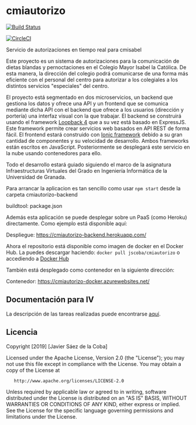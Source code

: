 # cmiautorizo

[![Build Status](https://travis-ci.org/jscoba/cmiautorizo.svg?branch=master)](https://travis-ci.org/jscoba/cmiautorizo)

[![CircleCI](https://circleci.com/gh/jscoba/cmiautorizo.svg?style=svg)](https://circleci.com/gh/jscoba/cmiautorizo)

Servicio de autorizaciones en tiempo real para cmisabel

Este proyecto es un sistema de autorizaciones para la comunicación de dietas blandas y pernoctaciones en el Colegio Mayor Isabel la Católica. De esta manera, la dirección del colegio podrá comunicarse de una forma más eficiente con el personal del centro para autorizar a los colegiales a los distintos servicios "especiales" del centro.

El proyecto está segmentado en dos microservicios, un backend que gestiona los datos y ofrece una API y un frontend que se comunica mediante dicha API con el backend que ofrece a los usuarios (dirección y portería) una interfaz visual con la que trabajar. El backend se construirá usando el framework [Loopback 4](https://loopback.io/) que a su vez está basado en ExpressJS. Este framework permite crear servicios web basados en API REST de forma fácil. El frontend estará construido con [Ionic framework]([https://ionicframework.com](https://ionicframework.com/)) debido a su gran cantidad de componentes y su velocidad de desarrollo. Ambos frameworks están escritos en JavaScript. Posteriormente se desplegará este servicio en la nube usando contenedores para ello.

Todo el desarrollo estará guiado siguiendo el marco de la asignatura Infraestructuras Virtuales del Grado en Ingeniería Informática de la Universidad de Granada.

Para arrancar la aplicacion es tan sencillo como usar `npm start` desde la carpeta cmiautorizo-backend

buildtool: package.json

Además esta aplicación se puede desplegar sobre un PaaS (como Heroku) directamente. Como ejemplo está disponible aquí:

Despliegue: https://cmiautorizo-backend.herokuapp.com/

Ahora el repositorio está disponible como imagen de docker en el Docker Hub. La puedes descargar haciendo: `docker pull jscoba/cmiautorizo` o accediendo a [Docker Hub](https://hub.docker.com/r/jscoba/cmiautorizo)

También está desplegado como contenedor en la siguiente dirección:

Contenedor: https://cmiautorizo-docker.azurewebsites.net/



## Documentación para IV
La descripción de las tareas realizadas puede encontrarse [aquí](documentacion).


## Licencia

Copyright [2019] [Javier Sáez de la Coba]

   Licensed under the Apache License, Version 2.0 (the "License");
   you may not use this file except in compliance with the License.
   You may obtain a copy of the License at

       http://www.apache.org/licenses/LICENSE-2.0

   Unless required by applicable law or agreed to in writing, software
   distributed under the License is distributed on an "AS IS" BASIS,
   WITHOUT WARRANTIES OR CONDITIONS OF ANY KIND, either express or implied.
   See the License for the specific language governing permissions and
   limitations under the License.
